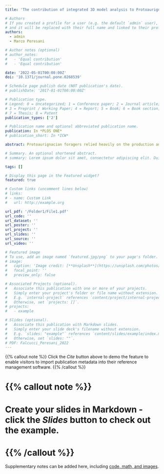 ```yaml
---
title: 'The contribution of integrated 3D model analysis to Protoaurignacian stone tool design'

# Authors
# If you created a profile for a user (e.g. the default `admin` user), write the username (folder name) here
# and it will be replaced with their full name and linked to their profile.
authors:
  - admin
  - Marco Peresani

# Author notes (optional)
# author_notes:
#   - 'Equal contribution'
#   - 'Equal contribution'

date: '2022-05-01T00:00:00Z'
doi: '10.1371/journal.pone.0268539'

# Schedule page publish date (NOT publication's date).
# publishDate: '2017-01-01T00:00:00Z'

# Publication type.
# Legend: 0 = Uncategorized; 1 = Conference paper; 2 = Journal article;
# 3 = Preprint / Working Paper; 4 = Report; 5 = Book; 6 = Book section;
# 7 = Thesis; 8 = Patent
publication_types: ['2']

# Publication name and optional abbreviated publication name.
publication: In *PLOS ONE*
# publication_short: In *ICW*

abstract: Protoaurignacian foragers relied heavily on the production and use of bladelets. Technotypological studies of these implements have provided insights into crucial aspects of cultural variability. However, new technologies have seldom been used to quantify patterns of stone tool design. Taking advantage of a new scanning protocol and open-source software, we conduct the first 3D analysis of a Protoaurignacian assemblage, focusing on the selection and modification of blades and bladelets. We study a large dataset of complete blanks and retouched tools from the early Protoaurignacian assemblage at Fumane Cave in northeastern Italy. Our main goal is to validate and refine previous techno-typological considerations employing a 3D geometric morphometrics approach complemented by 2D analysis of cross-section outlines and computation of retouch angle. The encouraging results show the merits of the proposed integrated approach and confirm that bladelets were the main focus of stone knapping at the site. Among modified bladelets, various retouching techniques were applied to achieve specific shape objectives. We suggest that the variability observed among retouched bladelets relates to the design of multi-part artifacts that need to be further explored via renewed experimental and functional studies.

# Summary. An optional shortened abstract.
# summary: Lorem ipsum dolor sit amet, consectetur adipiscing elit. Duis posuere tellus ac convallis placerat. Proin tincidunt magna sed ex sollicitudin condimentum.

tags: []

# Display this page in the Featured widget?
featured: true

# Custom links (uncomment lines below)
# links:
# - name: Custom Link
#   url: http://example.org

url_pdf: '/Folder1/File1.pdf'
url_code: ''
url_dataset: ''
url_poster: ''
url_project: ''
url_slides: ''
url_source: ''
url_video: ''

# Featured image
# To use, add an image named `featured.jpg/png` to your page's folder.
# image:
#   caption: 'Image credit: [**Unsplash**](https://unsplash.com/photos/pLCdAaMFLTE)'
#   focal_point: ''
#   preview_only: false

# Associated Projects (optional).
#   Associate this publication with one or more of your projects.
#   Simply enter your project's folder or file name without extension.
#   E.g. `internal-project` references `content/project/internal-project/index.md`.
#   Otherwise, set `projects: []`.
# projects:
#   - example

# Slides (optional).
#   Associate this publication with Markdown slides.
#   Simply enter your slide deck's filename without extension.
#   E.g. `slides: "example"` references `content/slides/example/index.md`.
#   Otherwise, set `slides: ""`.
# PDF: Falcucci_Peresani_2022
---
```


{{% callout note %}}
Click the _Cite_ button above to demo the feature to enable visitors to import publication metadata into their reference management software.
{{% /callout %}}

# {{% callout note %}}
# Create your slides in Markdown - click the _Slides_ button to check out the example.
# {{% /callout %}}

Supplementary notes can be added here, including [code, math, and images](https://wowchemy.com/docs/writing-markdown-latex/).
